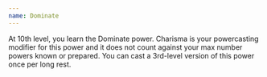 ```yaml
---
name: Dominate
---
```

At 10th level, you learn the Dominate power. Charisma is your powercasting modifier for this power and it
does not count against your max number powers known or prepared. You can cast a 3rd-level version of this power
once per long rest.
